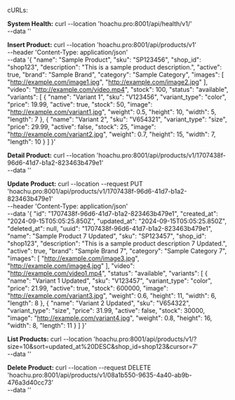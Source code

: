 cURLs:

**System Health:** 
curl --location 'hoachu.pro:8001/api/health/v1/' \
--data ''

**Insert Product:**
curl --location 'hoachu.pro:8001/api/products/v1' \
--header 'Content-Type: application/json' \
--data '{
  "name": "Sample Product",
  "sku": "SP123456",
  "shop_id": "shop123",
  "description": "This is a sample product description.",
  "active": true,
  "brand": "Sample Brand",
  "category": "Sample Category",
  "images": [
    "http://example.com/image1.jpg",
    "http://example.com/image2.jpg"
  ],
  "video": "http://example.com/video.mp4",
  "stock": 100,
  "status": "available",
  "variants": [
    {
      "name": "Variant 1",
      "sku": "V123456",
      "variant_type": "color",
      "price": 19.99,
      "active": true,
      "stock": 50,
      "image": "http://example.com/variant1.jpg",
      "weight": 0.5,
      "height": 10,
      "width": 5,
      "length": 7
    },
    {
      "name": "Variant 2",
      "sku": "V654321",
      "variant_type": "size",
      "price": 29.99,
      "active": false,
      "stock": 25,
      "image": "http://example.com/variant2.jpg",
      "weight": 0.7,
      "height": 15,
      "width": 7,
      "length": 10
    }
  ]
}'

**Detail Product:**
curl --location 'hoachu.pro:8001/api/products/v1/1707438f-96d6-41d7-b1a2-823463b479e1' \
--data ''

**Update Product:**
curl --location --request PUT 'hoachu.pro:8001/api/products/v1/1707438f-96d6-41d7-b1a2-823463b479e1' \
--header 'Content-Type: application/json' \
--data '{
    "id": "1707438f-96d6-41d7-b1a2-823463b479e1",
    "created_at": "2024-09-15T05:05:25.850Z",
    "updated_at": "2024-09-15T05:05:25.850Z",
    "deleted_at": null,
    "uuid": "1707438f-96d6-41d7-b1a2-823463b479e1",
    "name": "Sample Product 7 Updated",
    "sku": "SP123457",
    "shop_id": "shop123",
    "description": "This is a sample product description 7 Updated.",
    "active": true,
    "brand": "Sample Brand 7",
    "category": "Sample Category 7",
    "images": [
        "http://example.com/image3.jpg",
        "http://example.com/image4.jpg"
    ],
    "video": "http://example.com/video1.mp4",
    "status": "available",
    "variants": [
        {
            "name": "Variant 1 Updated",
            "sku": "V123457",
            "variant_type": "color",
            "price": 21.99,
            "active": true,
            "stock": 600000,
            "image": "http://example.com/variant3.jpg",
            "weight": 0.6,
            "height": 11,
            "width": 6,
            "length": 8
        },
        {
            "name": "Variant 2 Updated",
            "sku": "V654322",
            "variant_type": "size",
            "price": 31.99,
            "active": false,
            "stock": 30000,
            "image": "http://example.com/variant4.jpg",
            "weight": 0.8,
            "height": 16,
            "width": 8,
            "length": 11
        }
    ]
}'

**List Products:**
curl --location 'hoachu.pro:8001/api/products/v1/?size=10&sort=updated_at%20DESC&shop_id=shop123&cursor=7' \
--data ''

**Delete Product:**
curl --location --request DELETE 'hoachu.pro:8001/api/products/v1/08a1b550-9635-4a40-ab9b-476a3d40cc73' \
--data ''
